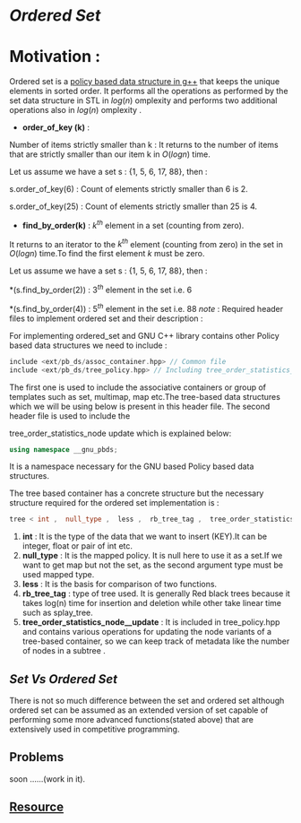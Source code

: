# ***Ordered Set***

# **Motivation** :

Ordered set is a [policy based data structure in g++](https://www.geeksforgeeks.org/policy-based-data-structures-g/) that keeps the unique elements in sorted order. It performs all the operations as performed by the set data structure in STL in $log(n)$ omplexity and performs two additional operations also in $log(n)$ omplexity .
- **order_of_key (k)** :

 Number of items strictly smaller than k : 
 It returns to the number of items that are strictly smaller than our item k in $O(logn)$ time.

 Let us assume we have a set s : {1, 5, 6, 17, 88}, then :

s.order_of_key(6) : Count of elements strictly smaller than 6 is 2.

s.order_of_key(25) : Count of elements strictly smaller than 25 is 4.
- **find_by_order(k)** : $k^{th}$ element in a set (counting from zero).

It returns to an iterator to the $k^{th}$ element (counting from zero) in the set in $O(logn)$ time.To find the first element $k$ must be zero.

Let us assume we have a set s : {1, 5, 6, 17, 88}, then :

*(s.find_by_order(2)) : $3^{th}$ element in the set i.e. 6

*(s.find_by_order(4)) : $5^{th}$ element in the set i.e. 88
*note* : Required header files to implement ordered set and their description : 

For implementing ordered_set and GNU C++ library contains other Policy based data structures we need to include :

```cpp
include <ext/pb_ds/assoc_container.hpp> // Common file
include <ext/pb_ds/tree_policy.hpp> // Including tree_order_statistics_node_update
```
The first one is used to include the associative containers or group of templates such as set, multimap, map etc.The tree-based data structures which we will be using below is present in this header file.
The second header file is used to include the 

tree_order_statistics_node update which is explained below:
```cpp
using namespace __gnu_pbds;
```
It is a namespace necessary for the GNU based Policy based data structures.

The tree based container has a concrete structure but the necessary structure required for the ordered set implementation is :
```cpp
tree < int ,  null_type ,  less ,  rb_tree_tag ,  tree_order_statistics_node_update >
```
1. **int** : It is the type of the data that we want to insert (KEY).It can be integer, float or pair of int etc.
2.  **null_type** : It is the mapped policy. It is null here to use it as a set.If we want to get map but not the set, as the second argument type must be used mapped type.
3. **less** : It is the basis for comparison of two functions.
4. **rb_tree_tag** : type of tree used. It is generally Red black trees because it takes log(n) time for insertion and deletion while other take linear time such as splay_tree.
5. **tree_order_statistics_node__update** : It is included in tree_policy.hpp and contains various operations for updating the node variants of a tree-based container, so we can keep track of metadata like the number of nodes in a subtree .

## ***Set Vs Ordered Set***
There is not so much difference between the set and ordered set although ordered set can be assumed as an extended version of set capable of performing some more advanced functions(stated above) that are extensively used in competitive programming.
## Problems 
soon ......(work in it).

## [Resource](https://www.geeksforgeeks.org/ordered-set-gnu-c-pbds/)